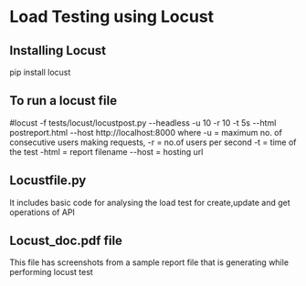 # **Load Testing using Locust**

## Installing Locust
pip install locust

## To run a locust file
#locust -f tests/locust/locustpost.py --headless -u 10 -r 10 -t 5s --html postreport.html --host http://localhost:8000 
where -u = maximum no. of consecutive users making requests,
      -r = no.of users per second
      -t = time of the test
      -html = report filename
      --host = hosting url

## Locustfile.py
It includes basic code for analysing the load test for create,update and get operations of API

## Locust_doc.pdf file
This file  has screenshots from a sample report file that is generating while performing locust test